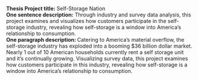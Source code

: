 
<b>Thesis Project title:</b>  Self-Storage Nation <br>
<b>One sentence description:</b> Through industry and survey data analysis, this project examines and visualizes how customers participate in the self-storage industry, revealing how self-storage is a window into America’s relationship to consumption.
<br>
<b>One paragraph description: </b>
Catering to America’s material overflow, the self-storage industry has exploded into a booming $36 billion dollar market. Nearly 1 out of 10 American households currently rent a self storage unit and it’s continually growing. Visualizing survey data, this project examines how customers participate in this industry, revealing how self-storage is a window into America’s relationship to consumption.
